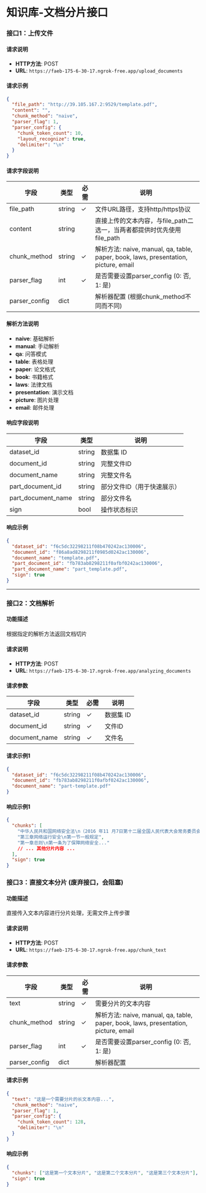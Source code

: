 # 知识库-文档分片接口

### 接口1：上传文件

#### 请求说明

- **HTTP方法**: POST
- **URL**: `https://faeb-175-6-30-17.ngrok-free.app/upload_documents`

#### 请求示例

```json
{
  "file_path": "http://39.105.167.2:9529/template.pdf",
  "content": "",
  "chunk_method": "naive",
  "parser_flag": 1,
  "parser_config": {
    "chunk_token_count": 10,
    "layout_recognize": true,
    "delimiter": "\n"
  }
}
```

#### 请求字段说明

| 字段          | 类型   | 必需 | 说明                                                                                |
| ------------- | ------ | ---- | ----------------------------------------------------------------------------------- |
| file_path     | string | ✓    | 文件URL路径，支持http/https协议                                                     |
| content       | string |      | 直接上传的文本内容，与file_path二选一，当两者都提供时优先使用file_path              |
| chunk_method  | string | ✓    | 解析方法: naive, manual, qa, table, paper, book, laws, presentation, picture, email |
| parser_flag   | int    | ✓    | 是否需要设置parser_config (0: 否, 1: 是)                                            |
| parser_config | dict   |      | 解析器配置 (根据chunk_method不同而不同)                                             |

#### 解析方法说明

- **naive**: 基础解析
- **manual**: 手动解析
- **qa**: 问答模式
- **table**: 表格处理
- **paper**: 论文格式
- **book**: 书籍格式
- **laws**: 法律文档
- **presentation**: 演示文档
- **picture**: 图片处理
- **email**: 邮件处理

#### 响应字段说明

| 字段               | 类型   | 说明                       |
| ------------------ | ------ | -------------------------- |
| dataset_id         | string | 数据集 ID                  |
| document_id        | string | 完整文件ID                 |
| document_name      | string | 完整文件名                 |
| part_document_id   | string | 部分文件ID（用于快速展示） |
| part_document_name | string | 部分文件名                 |
| sign               | bool   | 操作状态标识               |

#### 响应示例

```json
{
  "dataset_id": "f6c5dc32298211f08b470242ac130006",
  "document_id": "f86a8ad8298211f0985d0242ac130006",
  "document_name": "template.pdf",
  "part_document_id": "fb783ab8298211f0afbf0242ac130006",
  "part_document_name": "part_template.pdf",
  "sign": true
}
```

---

### 接口2：文档解析

#### 功能描述

根据指定的解析方法返回文档切片

#### 请求说明

- **HTTP方法**: POST
- **URL**: `https://faeb-175-6-30-17.ngrok-free.app/analyzing_documents`

#### 请求参数

| 字段          | 类型   | 必需 | 说明      |
| ------------- | ------ | ---- | --------- |
| dataset_id    | string | ✓    | 数据集 ID |
| document_id   | string | ✓    | 文件ID    |
| document_name | string | ✓    | 文件名    |

#### 请求示例1

```json
{
  "dataset_id": "f6c5dc32298211f08b470242ac130006",
  "document_id": "fb783ab8298211f0afbf0242ac130006",
  "document_name": "part-template.pdf"
}
```

#### 响应示例1

```json
{
  "chunks": [
    "中华人民共和国网络安全法\n（2016 年11 月7日第十二届全国人民代表大会常务委员会第二十四次会议通过）目录",
    "第三章网络运行安全\n第一节一般规定",
    "第一章总则\n第一条为了保障网络安全..."
    // ... 其他分片内容 ...
  ],
  "sign": true
}
```

### 接口3：直接文本分片 (废弃接口，会阻塞)

#### 功能描述

直接传入文本内容进行分片处理，无需文件上传步骤

#### 请求说明

- **HTTP方法**: POST
- **URL**: `https://faeb-175-6-30-17.ngrok-free.app/chunk_text`

#### 请求参数

| 字段          | 类型   | 必需 | 说明                                                                                |
| ------------- | ------ | ---- | ----------------------------------------------------------------------------------- |
| text          | string | ✓    | 需要分片的文本内容                                                                  |
| chunk_method  | string | ✓    | 解析方法: naive, manual, qa, table, paper, book, laws, presentation, picture, email |
| parser_flag   | int    | ✓    | 是否需要设置parser_config (0: 否, 1: 是)                                            |
| parser_config | dict   |      | 解析器配置                                                                          |

#### 请求示例

```json
{
  "text": "这是一个需要分片的长文本内容...",
  "chunk_method": "naive",
  "parser_flag": 1,
  "parser_config": {
    "chunk_token_count": 128,
    "delimiter": "\n"
  }
}
```

#### 响应示例

```json
{
  "chunks": ["这是第一个文本分片", "这是第二个文本分片", "这是第三个文本分片"],
  "sign": true
}
```
